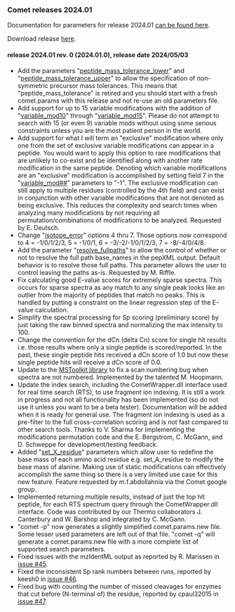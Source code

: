 ### Comet releases 2024.01

Documentation for parameters for release 2024.01 [can be found 
here](/Comet/parameters/parameters_202401/).

Download release [here](https://github.com/UWPR/Comet/releases).

#### release 2024.01 rev. 0 (2024.01.0), release date 2024/05/03

- Add the parameters
"[peptide_mass_tolerance_lower](https://uwpr.github.io/Comet/parameters/parameters_202401/peptide_mass_tolerance_lower.html)"
and
"[peptide_mass_tolerance_upper](https://uwpr.github.io/Comet/parameters/parameters_202401/peptide_mass_tolerance_upper.html)"
to allow the specification of non-symmetric precursor mass tolerances.
This means that "peptide_mass_tolerance" is retired and you should start
with a fresh comet.params with this release and not re-use an old
parameters file.
- Add support for up to 15 variable modifications with the addition of
"[variable_mod10](https://uwpr.github.io/Comet/parameters/parameters_202401/variable_modXX.html)"
through
"[variable_mod15](https://uwpr.github.io/Comet/parameters/parameters_202401/variable_modXX.html)".
Please do not attempt to search with 15 (or even 9) variable mods without
using some serious constraints unless you are the most patient person in the world.
- Add support for what I will term an "exclusive" modification where only one from
the set of exclusive variable modifications can appear in a peptide. You would want
to apply this option to rare modifications that are unlikely to co-exist and be
identified along with another rate modification in the same peptide.  Denoting which
variable modifications are an "exclusive" modification is accomplished by setting
field 7 in the 
"[variable_mod##](https://uwpr.github.io/Comet/parameters/parameters_202401/variable_modXX.html)"
parameters to "-1".  The exclusive modification can still
apply to multiple residues (controlled by the 4th field) and can exist in conjunction
with other variable modifications that are not denoted as being exclusive.  This
reduces the complexity and search times when analyzing many modifications by not
requiring all permutation/combinations of modifications to be analyzed.  Requested by
E. Deutsch.
- Change
"[isotope_error](https://uwpr.github.io/Comet/parameters/parameters_202401/isotope_error.html)"
options 4 thru 7.  Those options now correspond to 4 = -1/0/1/2/3,
5 = -1/0/1, 6 = -3/-2/-1/0/1/2/3, 7 = -8/-4/0/4/8. 
- Add the parameter
"[resolve_fullpaths](https://uwpr.github.io/Comet/parameters/parameters_202401/resolve_fullpaths.html)"
to allow the control of whether or not 
to resolve the full path base_names in the pepXML output.  Default behavior is 
to resolve those full paths. This parameter allows the user to control 
leaving the paths as-is.  Requested by M. Riffle.
- Fix calculating good E-value scores for extremely sparse spectra. This occurs for
sparse spectra as any match to any single peak looks like an outlier from the
majority of peptides that match no peaks.  This is handled by putting a
constraint on the linear regression step of the E-value calculation.
- Simplify the spectral processing for Sp scoring (preliminary score) by just
taking the raw binned spectra and normalizing the max intensity to 100.
- Change the convention for the dCn (delta Cn) score for single hit results 
i.e. those results where only a single peptide is scored/reported.  In the 
past, these single peptide hits received a dCn score of 1.0 but now these 
single peptide hits will receive a dCn score of 0.0.
- Update to the
[MSToolkit library](https://github.com/mhoopmann/mstoolkit)
to fix a scan numbering bug when spectra are not numbered.  Implemented by
the talented M. Hoopmann.
- Update the index search, including the CometWrapper.dll interface used for 
real time search (RTS), to use fragment ion indexing.  It is still a work in
progress and not all functionality has been implemented (so do not use it
unless you want to be a beta tester). Documentation will be added when it is
ready for general use.  The fragment ion indexing is used as a pre-filter
to the full cross-correlation scoring and is not fast compared to other search tools.
Thanks to V. Sharma for implementing the modifications permutation code and
the E. Bergstrom, C. McGann, and D. Schweppe for development/testing feedback.
- Added
"[set_X_residue](https://uwpr.github.io/Comet/parameters/parameters_202401/set_X_residue.html)"
parameters which allow user to redefine the base mass of each amino acid residue
e.g. set_A_residue to modify the base mass of alanine. Making use of static modifications
can effectively accomplish the same thing so there is a very limited use case
for this new feature.  Feature requested by m.f.abdollahnia via the Comet google group.
- Implemented returning multiple results, instead of just the top hit peptide,
for each RTS spectrum query through the CometWrapper.dll interface.  Code was
contributed by our Thermo collaborators J. Canterbury and W. Barshop and
integrated by C. McGann.
- "comet -p" now generates a slightly simplified comet.params.new file.  Some
lesser used parameters are left out of that file.  "comet -q" will generate
a comet.params.new file with a more complete list of supported search parameters.
- Fixed issues with the mzIdentML output as reported by R. Marissen in
[issue #45](https://github.com/UWPR/Comet/issues/45).
- Fixed the inconsistent Sp rank numbers between runs, reported by keesh0 in
[issue #46](https://github.com/UWPR/Comet/issues/46).
- Fixed bug with counting the number of missed cleavages for enzymes that cut 
before (N-terminal of) the residue, reported by cpaul32015 in
[issue #47](https://github.com/UWPR/Comet/issues/47).
